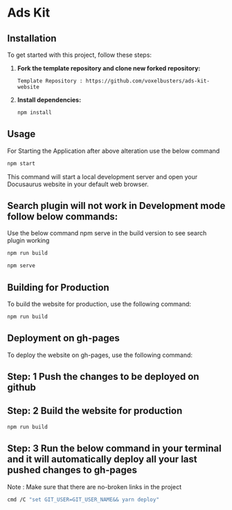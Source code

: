 # Ads Kit

## Installation

To get started with this project, follow these steps:

1. **Fork the template repository and clone new forked repository:**

    ```
    Template Repository : https://github.com/voxelbusters/ads-kit-website
    ```
    
2. **Install dependencies:**

    ```bash
    npm install
    ```

## Usage

For Starting the Application after above alteration use the below command
```bash
npm start
```

This command will start a local development server and open your Docusaurus website in your default web browser.


## Search plugin will not work in Development mode follow below commands:
Use the below command npm serve in the build version to see search plugin working

```bash
npm run build
```
```bash
npm serve
```

## Building for Production

To build the website for production, use the following command:

```bash
npm run build
```

## Deployment on gh-pages

To deploy the website on gh-pages, use the following command:

## Step: 1 Push the changes to be deployed on github 

## Step: 2 Build the website for production

```bash
npm run build
```
## Step: 3 Run the below command in your terminal and it will automatically deploy all your last pushed changes to gh-pages 
Note : Make sure that there are no-broken links in the project

```bash
cmd /C "set GIT_USER=GIT_USER_NAME&& yarn deploy"
```

